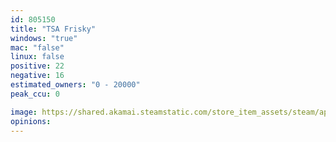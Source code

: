 ```yaml
---
id: 805150
title: "TSA Frisky"
windows: "true"
mac: "false"
linux: false
positive: 22
negative: 16
estimated_owners: "0 - 20000"
peak_ccu: 0

image: https://shared.akamai.steamstatic.com/store_item_assets/steam/apps/805150/header.jpg?t=1616086719
opinions:
---
```

